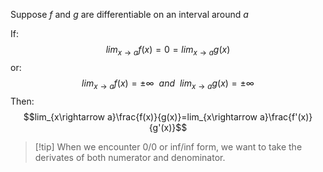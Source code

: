 Suppose $f$ and $g$ are differentiable on an interval around $a$

If:
$$lim_{x\rightarrow a}f(x)=0=lim_{x\rightarrow a}g(x)$$
or:
$$lim_{x\rightarrow a}f(x)=\pm\infty\:\:and\:\:lim_{x\rightarrow a}g(x)=\pm\infty$$
Then:
$$lim_{x\rightarrow a}\frac{f(x)}{g(x)}=lim_{x\rightarrow a}\frac{f'(x)}{g'(x)}$$
>[!tip] When we encounter 0/0 or inf/inf form, we want to take the derivates of both numerator and denominator.
